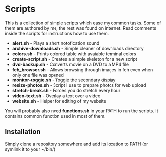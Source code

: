 # Scripts #
This is a collection of simple scripts which ease my common tasks.
Some of them are authored by me, the rest was found on internet. Read comments inside the scripts for instructions how to use them.

+ **alert.sh** - Plays a short notofication sound
+ **archive-downloads.sh** - Simple cleaner of downloads directory
+ **colors.sh** - Prints colored table with avaiable terminal colors
+ **create-script.sh** - Creates a simple skeleton for a new script
+ **dvd-backup.sh** - Converts movie on a DVD to a MP4 file
+ **feh_browser.sh** - Allows browsing through images in feh even when only one file was opened
+ **monitor-toggle.sh** - Toggle the secondary display
+ **resize-photos.sh** - Script I use to prepare photos for web upload
+ **stretch-break.sh** - Forces you do stretch every hour
+ **video-text.sh** - Overlay a text over a video
+ **website.sh** - Helper for editing of my website

You will probably also need **functions.sh** in your PATH to run the scripts. It contains common function used in most of them.

## Installation

Simply clone a repository somewhere and add its location to PATH (or symlink it to your ~/bin/)
